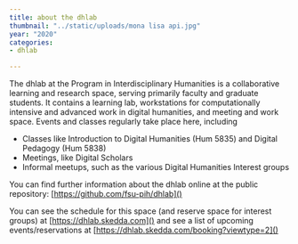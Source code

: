 ```yaml
---
title: about the dhlab
thumbnail: "../static/uploads/mona lisa api.jpg"
year: "2020"
categories:
- dhlab

---
```

The dhlab at the Program in Interdisciplinary Humanities is a collaborative learning and research space, serving primarily faculty and graduate students. It contains a learning lab, workstations for computationally intensive and advanced work in digital humanities, and meeting and work space. Events and classes regularly take place here, including

* Classes like Introduction to Digital Humanities (Hum 5835) and Digital Pedagogy (Hum 5838)
* Meetings, like Digital Scholars
* Informal meetups, such as the various Digital Humanities Interest groups

You can find further information about the dhlab online at the public repository: [https://github.com/fsu-pih/dhlab]()

You can see the schedule for this space (and reserve space for interest groups) at [https://dhlab.skedda.com]() and see a list of upcoming events/reservations at [https://dhlab.skedda.com/booking?viewtype=2]()